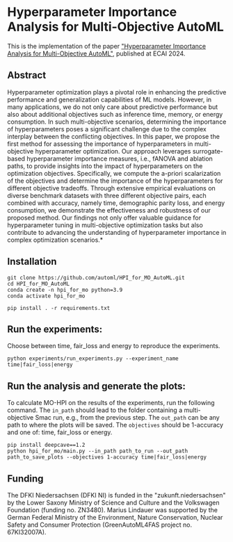 # Hyperparameter Importance Analysis for Multi-Objective AutoML
This is the implementation of the paper ["Hyperparameter Importance Analysis for Multi-Objective AutoML"](https://arxiv.org/abs/2405.07640), published at ECAI 2024.

## Abstract
Hyperparameter optimization plays a pivotal role in enhancing the predictive performance and generalization capabilities of ML models. However, in many applications, we do not only care about predictive performance but also about additional objectives such as inference time, memory, or energy consumption. In such multi-objective scenarios, determining the importance of hyperparameters poses a significant challenge due to the complex interplay between the conflicting objectives. In this paper, we propose the first method for assessing the importance of hyperparameters in multi-objective hyperparameter optimization. Our approach leverages surrogate-based hyperparameter importance measures, i.e., fANOVA and ablation paths, to provide insights into the impact of hyperparameters on the optimization objectives. Specifically, we compute the a-priori scalarization of the objectives and determine the importance of the hyperparameters for different objective tradeoffs. Through extensive empirical evaluations on diverse benchmark datasets with three different objective pairs, each combined with accuracy, namely time, demographic parity loss, and energy consumption, we demonstrate the effectiveness and robustness of our proposed method. Our findings not only offer valuable guidance for hyperparameter tuning in multi-objective optimization tasks but also contribute to advancing the understanding of hyperparameter importance in complex optimization scenarios.*

## Installation
```
git clone https://github.com/automl/HPI_for_MO_AutoML.git
cd HPI_for_MO_AutoML
conda create -n hpi_for_mo python=3.9
conda activate hpi_for_mo

pip install . -r requirements.txt
```

## Run the experiments:
Choose between time, fair_loss and energy to reproduce the experiments.
```
python experiments/run_experiments.py --experiment_name time|fair_loss|energy
```
## Run the analysis and generate the plots:
To calculate MO-HPI on the results of the experiments, run the following command. The ```in_path``` should lead to the folder containing a multi-objective Smac run, e.g., from the previous step. The ```out_path``` can be any path to where the plots will be saved. The ```objectives``` should be 1-accuracy and one of: time, fair_loss or energy. 

```
pip install deepcave==1.2
python hpi_for_mo/main.py --in_path path_to_run --out_path path_to_save_plots --objectives 1-accuracy time|fair_loss|energy
```

## Funding
The DFKI Niedersachsen (DFKI NI) is funded in the "zukunft.niedersachsen" by the Lower Saxony Ministry of Science and Culture and the Volkswagen Foundation (funding no. ZN3480). Marius Lindauer was supported by the German Federal Ministry of the Environment, Nature Conservation, Nuclear Safety and Consumer Protection (GreenAutoML4FAS project no. 67KI32007A).
